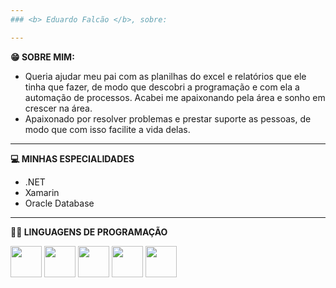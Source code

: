 ```yaml
---
### <b> Eduardo Falcão </b>, sobre:

---
```

<b> 😁 SOBRE MIM: </b>
- Queria ajudar meu pai com as planilhas do excel e relatórios que ele tinha que fazer, de modo que descobri a programação e com ela a automação de processos. Acabei me apaixonando pela área e sonho em crescer na área.
- Apaixonado por resolver problemas e prestar suporte as pessoas, de modo que com isso facilite a vida delas.

---
<b> 💻 MINHAS ESPECIALIDADES </b>
- .NET
- Xamarin
- Oracle Database

---
<b> 👨‍💻 LINGUAGENS DE PROGRAMAÇÃO </b>
<div align-items = center>
  <img src="https://cdn.jsdelivr.net/gh/devicons/devicon/icons/csharp/csharp-original.svg" width = 50px />
  <img src="https://cdn.jsdelivr.net/gh/devicons/devicon/icons/python/python-original.svg" width = 50px />
  <img src="https://cdn.jsdelivr.net/gh/devicons/devicon/icons/html5/html5-original.svg" width = 50px />
  <img src="https://cdn.jsdelivr.net/gh/devicons/devicon/icons/css3/css3-original.svg" width = 50px />
  <img src="https://cdn.jsdelivr.net/gh/devicons/devicon/icons/oracle/oracle-original.svg" width = 50px />       
